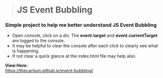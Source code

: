 > # JS Event Bubbling

### Simple project to help me better understand JS Event Bubbling
* Open console, click on a div. The **event.target** and **event.currentTarget** are logged to the console. 
* It may be helpful to clear the console after each click to clearly see what is happening.  
* If not clear a quick glance at the index.html file may help also.

**View Here:**  
 https://thecarlson.github.io/event-bubbling/
